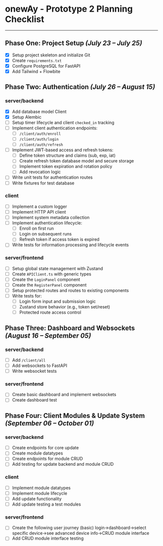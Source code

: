 # onewAy - Prototype 2 Planning Checklist

---

## Phase One: Project Setup _(July 23 – July 25)_

- [x] Setup project skeleton and initialize Git
- [x] Create `requirements.txt`
- [x] Configure PostgreSQL for FastAPI
- [x] Add Tailwind + Flowbite

## Phase Two: Authentication _(July 26 – August 15)_

### server/backend

- [x] Add database model Client
- [x] Setup Alembic
- [ ] Setup timer lifecycle and client `checked_in` tracking
- [ ] Implement client authentication endpoints:
  - [ ] `/client/auth/enroll`
  - [ ] `/client/auth/login`
  - [ ] `/client/auth/refresh`
- [ ] Implement JWT-based access and refresh tokens:
  - [ ] Define token structure and claims (sub, exp, iat)
  - [ ] Create refresh token database model and secure storage
  - [ ] Implement token expiration and rotation policy
  - [ ] Add revocation logic
- [ ] Write unit tests for authentication routes
- [ ] Write fixtures for test database

### client

- [ ] Implement a custom logger
- [ ] Implement HTTP API client
- [ ] Implement system metadata collection
- [ ] Implement authentication lifecycle:
  - [ ] Enroll on first run
  - [ ] Login on subsequent runs
  - [ ] Refresh token if access token is expired
- [ ] Write tests for information processing and lifecycle events

### server/frontend

- [ ] Setup global state management with Zustand
- [ ] Create `APIClient.ts` with generic types
- [ ] Create the `LoginPanel` component
- [ ] Create the `RegisterPanel` component
- [ ] Setup protected routes and routes to existing components
- [ ] Write tests for:
  - [ ] Login form input and submission logic
  - [ ] Zustand store behavior (e.g., token set/reset)
  - [ ] Protected route access control

## Phase Three: Dashboard and Websockets _(August 16 – September 05)_

### server/backend

- [ ] Add `/client/all`
- [ ] Add websockets to FastAPI
- [ ] Write websocket tests

### server/frontend

- [ ] Create basic dashboard and implement websockets
- [ ] Create dashboard test

## Phase Four: Client Modules & Update System _(September 06 – October 01)_

### server/backend

- [ ] Create endpoints for core update
- [ ] Create module datatypes
- [ ] Create endpoints for module CRUD
- [ ] Add testing for update backend and module CRUD

### client

- [ ] Implement module datatypes
- [ ] Implement module lifecycle
- [ ] Add update functionality
- [ ] Add update testing a test modules

### server/frontend

- [ ] Create the following user journey (basic) login->dashboard->select specific device->see advanced device info->CRUD module interface
- [ ] Add CRUD module interface testing
